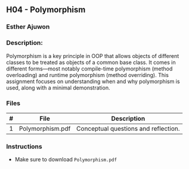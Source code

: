 ## H04 - Polymorphism
### Esther Ajuwon
### Description:

Polymorphism is a key principle in OOP that allows objects of different classes to be treated as objects of 
a common base class. It comes in different forms—most notably compile-time polymorphism (method overloading) 
and runtime polymorphism (method overriding). This assignment focuses on understanding when and why 
polymorphism is used, along with a minimal demonstration.



### Files

|   #   | File               | Description                                        |
| :---: | ------------------ | -------------------------------------------------- |
|   1   | Polymorphism.pdf   | Conceptual questions and reflection.               |

### Instructions

- Make sure to download  `Polymorphism.pdf` 